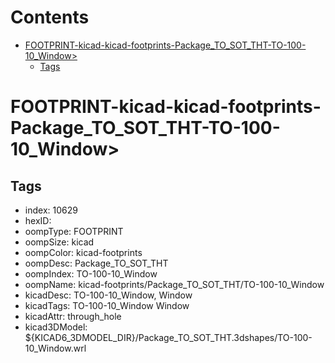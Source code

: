 



Contents
========

* [FOOTPRINT-kicad-kicad-footprints-Package_TO_SOT_THT-TO-100-10_Window>](#footprint-kicad-kicad-footprints-package_to_sot_tht-to-100-10_window)
	* [Tags](#tags)

# FOOTPRINT-kicad-kicad-footprints-Package_TO_SOT_THT-TO-100-10_Window>

## Tags

- index: 10629
- hexID: 
- oompType: FOOTPRINT
- oompSize: kicad
- oompColor: kicad-footprints
- oompDesc: Package_TO_SOT_THT
- oompIndex: TO-100-10_Window
- oompName: kicad-footprints/Package_TO_SOT_THT/TO-100-10_Window
- kicadDesc: TO-100-10_Window, Window
- kicadTags: TO-100-10_Window Window
- kicadAttr: through_hole
- kicad3DModel: ${KICAD6_3DMODEL_DIR}/Package_TO_SOT_THT.3dshapes/TO-100-10_Window.wrl
